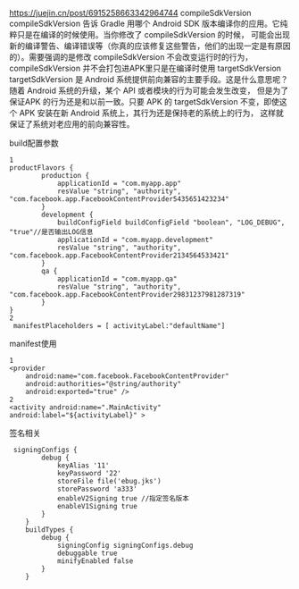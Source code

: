 https://juejin.cn/post/6915258663342964744
compileSdkVersion
compileSdkVersion 告诉 Gradle 用哪个 Android SDK 版本编译你的应用。它纯粹只是在编译的时候使用。当你修改了 compileSdkVersion 的时候，
可能会出现新的编译警告、编译错误等（你真的应该修复这些警告，他们的出现一定是有原因的）。需要强调的是修改 compileSdkVersion 不会改变运行时的行为，
compileSdkVersion 并不会打包进APK里只是在编译时使用
targetSdkVersion
targetSdkVersion 是 Android 系统提供前向兼容的主要手段。这是什么意思呢？随着 Android 系统的升级，某个 API 或者模块的行为可能会发生改变，
但是为了保证APK 的行为还是和以前一致。只要 APK 的 targetSdkVersion 不变，即使这个 APK 安装在新 Android 系统上，其行为还是保持老的系统上的行为，
这样就保证了系统对老应用的前向兼容性。




build配置参数
```
1
productFlavors {
        production {
            applicationId = "com.myapp.app"
            resValue "string", "authority", "com.facebook.app.FacebookContentProvider5435651423234"
        }
        development {
            buildConfigField buildConfigField "boolean", "LOG_DEBUG", "true"//是否输出LOG信息
            applicationId = "com.myapp.development"
            resValue "string", "authority", "com.facebook.app.FacebookContentProvider2134564533421"
        }
        qa {
            applicationId = "com.myapp.qa"
            resValue "string", "authority", "com.facebook.app.FacebookContentProvider29831237981287319"
        }
}
2
 manifestPlaceholders = [ activityLabel:"defaultName"]
```
manifest使用
```
1
<provider
    android:name="com.facebook.FacebookContentProvider"
    android:authorities="@string/authority"
    android:exported="true" />
2
<activity android:name=".MainActivity" android:label="${activityLabel}" >
```


签名相关
```
 signingConfigs {
        debug {
            keyAlias '11'
            keyPassword '22'
            storeFile file('ebug.jks')
            storePassword 'a333'
            enableV2Signing true //指定签名版本
            enableV1Signing true
        }
    }
    buildTypes {
        debug {
            signingConfig signingConfigs.debug
            debuggable true
            minifyEnabled false
        }
    }
```

